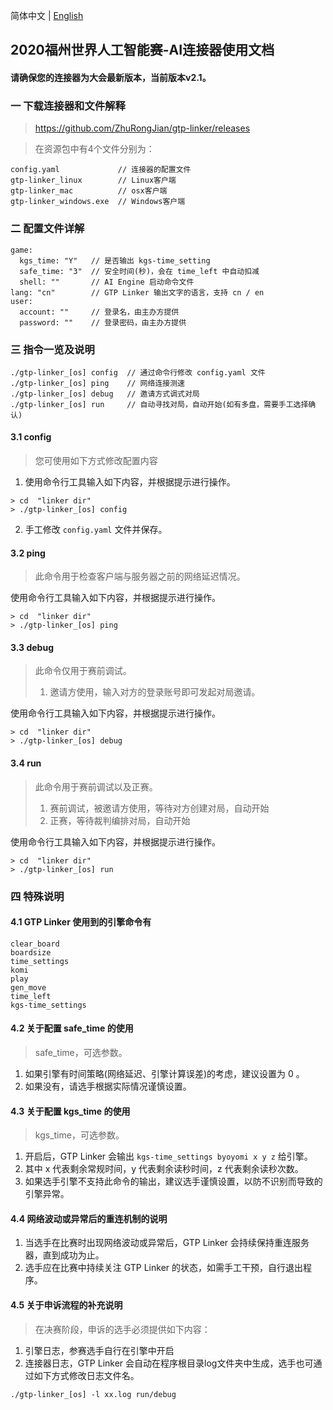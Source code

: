 简体中文 | [English](https://github.com/ZhuRongJian/gtp-linker)

## 2020福州世界人工智能赛-AI连接器使用文档

#### 请确保您的连接器为大会最新版本，当前版本v2.1。

### 一 下载连接器和文件解释

> https://github.com/ZhuRongJian/gtp-linker/releases

> 在资源包中有4个文件分别为：

```
config.yaml             // 连接器的配置文件
gtp-linker_linux        // Linux客户端
gtp-linker_mac          // osx客户端
gtp-linker_windows.exe  // Windows客户端
```

### 二 配置文件详解

```
game:
  kgs_time: "Y"   // 是否输出 kgs-time_setting
  safe_time: "3"  // 安全时间(秒)，会在 time_left 中自动扣减
  shell: ""       // AI Engine 启动命令文件
lang: "cn"        // GTP Linker 输出文字的语言，支持 cn / en
user:
  account: ""     // 登录名，由主办方提供
  password: ""    // 登录密码，由主办方提供
```

### 三 指令一览及说明

```
./gtp-linker_[os] config  // 通过命令行修改 config.yaml 文件
./gtp-linker_[os] ping    // 网络连接测速
./gtp-linker_[os] debug   // 邀请方式调式对局
./gtp-linker_[os] run     // 自动寻找对局，自动开始(如有多盘，需要手工选择确认)
```

#### 3.1 config

> 您可使用如下方式修改配置内容

1. 使用命令行工具输入如下内容，并根据提示进行操作。

```
> cd  "linker dir"
> ./gtp-linker_[os] config
```

2. 手工修改 `config.yaml` 文件并保存。

#### 3.2 ping

> 此命令用于检查客户端与服务器之前的网络延迟情况。

使用命令行工具输入如下内容，并根据提示进行操作。

```
> cd  "linker dir"
> ./gtp-linker_[os] ping
```

#### 3.3 debug

> 此命令仅用于赛前调试。
> 
> 1. 邀请方使用，输入对方的登录账号即可发起对局邀请。

使用命令行工具输入如下内容，并根据提示进行操作。

```
> cd  "linker dir"
> ./gtp-linker_[os] debug
```

#### 3.4 run

> 此命令用于赛前调试以及正赛。
>
> 1. 赛前调试，被邀请方使用，等待对方创建对局，自动开始
> 2. 正赛，等待裁判编排对局，自动开始

使用命令行工具输入如下内容，并根据提示进行操作。

```
> cd  "linker dir"
> ./gtp-linker_[os] run
```

### 四 特殊说明

#### 4.1 GTP Linker 使用到的引擎命令有

```
clear_board
boardsize
time_settings
komi
play
gen_move
time_left
kgs-time_settings
```

#### 4.2 关于配置 safe_time 的使用

> safe_time，可选参数。

1. 如果引擎有时间策略(网络延迟、引擎计算误差)的考虑，建议设置为 0 。
2. 如果没有，请选手根据实际情况谨慎设置。

#### 4.3 关于配置 kgs_time 的使用

> kgs_time，可选参数。

1. 开启后，GTP Linker 会输出 `kgs-time_settings byoyomi x y z` 给引擎。
2. 其中 x 代表剩余常规时间，y 代表剩余读秒时间，z 代表剩余读秒次数。
3. 如果选手引擎不支持此命令的输出，建议选手谨慎设置，以防不识别而导致的引擎异常。
 
#### 4.4 网络波动或异常后的重连机制的说明

1. 当选手在比赛时出现网络波动或异常后，GTP Linker 会持续保持重连服务器，直到成功为止。
2. 选手应在比赛中持续关注 GTP Linker 的状态，如需手工干预，自行退出程序。

#### 4.5 关于申诉流程的补充说明

> 在决赛阶段，申诉的选手必须提供如下内容：

1. 引擎日志，参赛选手自行在引擎中开启
2. 连接器日志，GTP Linker 会自动在程序根目录log文件夹中生成，选手也可通过如下方式修改日志文件名。

```
./gtp-linker_[os] -l xx.log run/debug
```

